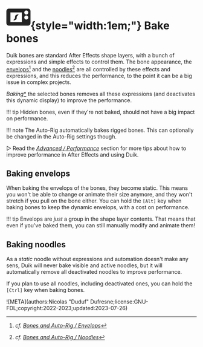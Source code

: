 # ![](../../../img/duik/icons/bake.svg){style="width:1em;"} Bake bones

Duik bones are standard After Effects shape layers, with a bunch of expressions and simple effects to control them. The bone appearance, the [envelops](../envelops.md)[^1] and the [noodles](../noodles.md)[^2] are all controlled by these effects and expressions, and this reduces the performance, to the point it can be a big issue in complex projects.

*Baking*[*](../../../misc/glossary.md) the selected bones removes all these expressions (and deactivates this dynamic display) to improve the performance.

!!! tip
    Hidden bones, even if they're not baked, should not have a big impact on performance.

!!! note
    The Auto-Rig automatically bakes rigged bones. This can optionally be changed in the Auto-Rig settings though.

▷ Read the [*Advanced / Performance*](../../../advanced/performance.md) section for more tips about how to improve performance in After Effects and using Duik.

## Baking envelops

When baking the envelops of the bones, they become static. This means you won't be able to change or animate their size anymore, and they won't stretch if you pull on the bone either. You can hold the `[Alt]` key when baking bones to keep the dynamic envelops, with a cost on performance.

!!! tip
    Envelops are *just* a group in the shape layer contents. That means that even if you've baked them, you can still manually modify and animate them!

## Baking noodles

As a *static* noodle without expressions and automation doesn't make any sens, Duik will never bake visible and active noodles, but it will automatically remove all deactivated noodles to improve performance.

If you plan to use all noodles, including deactivated ones, you can hold the `[Ctrl]` key when baking bones.

[^1]: *cf. [Bones and Auto-Rig / Envelops](../envelops.md)*

[^2]: *cf. [Bones and Auto-Rig / Noodles](../noodles.md)*


![META](authors:Nicolas "Duduf" Dufresne;license:GNU-FDL;copyright:2022-2023;updated:2023-07-26)
